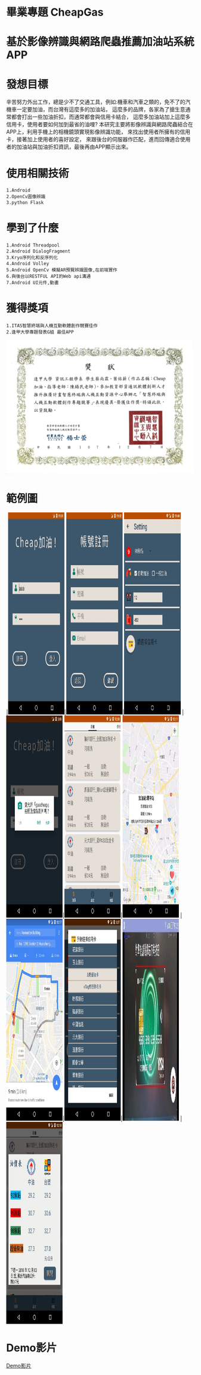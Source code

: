 # 畢業專題 CheapGas  
# 基於影像辨識與網路爬蟲推薦加油站系統APP

# 發想目標
辛苦努力外出工作，總是少不了交通工具，例如:機車和汽車之類的，免不了的汽機車一定要加油，而台灣有這麼多的加油站，
這麼多的品牌，各家為了搶生意通常都會打出一些加油折扣，而通常都會與信用卡結合，
這麼多加油站加上這麼多信用卡，使用者要如何加到最省的油哩?
本研究主要將影像辨識與網路爬蟲結合在APP上，利用手機上的相機鏡頭實現影像辨識功能，
來找出使用者所擁有的信用卡，接著加上使用者的喜好設定，
來跟後台的伺服器作匹配，進而回傳適合使用者的加油站與加油折扣資訊，最後再由APP顯示出來。

# 使用相關技術
    1.Android
    2.OpenCv圖像辨識
    3.python Flask
    
# 學到了什麼
    1.Android Threadpool
    2.Android DialogFragment
    3.Kryo序列化和反序列化
    4.Android Volley
    5.Android OpenCv 模擬AR預覽辨識圖像,在前端實作
    6.與後台以RESTFUL API的Web api溝通
    7.Android UI元件,動畫

# 獲得獎項
    1.ITAS智慧終端與人機互動軟體創作競賽佳作
    2.逢甲大學專題發表G組 最佳APP
<img src=https://github.com/CiaShangLin/CheapGas/blob/master/%E6%AF%94%E8%B3%BD%E5%9C%96%E7%89%87/ITSA.jpg height="360" width="540" >

# 範例圖
|<img src=https://github.com/CiaShangLin/CheapGas/blob/master/%E7%AF%84%E4%BE%8B%E5%9C%96/%E7%99%BB%E5%85%A5.jpg height="540" width=30% >|<img src=https://github.com/CiaShangLin/CheapGas/blob/master/%E7%AF%84%E4%BE%8B%E5%9C%96/%E8%A8%BB%E5%86%8A.jpg height="540" width=30% >|<img src=https://github.com/CiaShangLin/CheapGas/blob/master/%E7%AF%84%E4%BE%8B%E5%9C%96/%E8%A8%AD%E5%AE%9A.jpg height="540" width=30% >
|<img src=https://github.com/CiaShangLin/CheapGas/blob/master/%E7%AF%84%E4%BE%8B%E5%9C%96/%E6%AC%8A%E9%99%90%E9%96%8B%E5%95%9F.jpg height="540" width=30% >|<img src=https://github.com/CiaShangLin/CheapGas/blob/master/%E7%AF%84%E4%BE%8B%E5%9C%96/%E5%8A%A0%E6%B2%B9%E7%AB%99%E8%B3%87%E8%A8%8A.jpg height="540" width=30% >|<img src=https://github.com/CiaShangLin/CheapGas/blob/master/%E7%AF%84%E4%BE%8B%E5%9C%96/%E5%9C%B0%E5%9C%96.jpg height="540" width=30% >
|<img src=https://github.com/CiaShangLin/CheapGas/blob/master/%E7%AF%84%E4%BE%8B%E5%9C%96/%E5%B0%8E%E8%88%AA.jpg height="540" width=30% >|<img src=https://github.com/CiaShangLin/CheapGas/blob/master/%E7%AF%84%E4%BE%8B%E5%9C%96/%E6%89%8B%E9%81%B8%E4%BF%A1%E7%94%A8%E5%8D%A1.jpg height="540" width=30% >|<img src=https://github.com/CiaShangLin/CheapGas/blob/master/%E7%AF%84%E4%BE%8B%E5%9C%96/%E6%8E%83%E6%8F%8F%E4%BF%A1%E7%94%A8%E5%8D%A1.jpg height="540" width=30% >
|<img src=https://github.com/CiaShangLin/CheapGas/blob/master/%E7%AF%84%E4%BE%8B%E5%9C%96/%E6%B2%B9%E5%83%B9%E8%A1%A8.jpg height="540" width=30% >

# Demo影片
[Demo影片](https://www.youtube.com/watch?v=RnfbMpiSwLI "Demo影片")